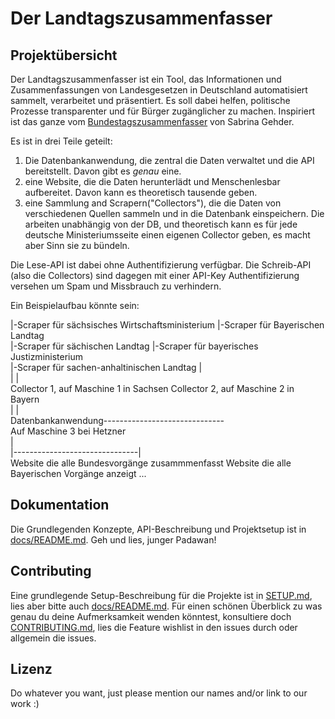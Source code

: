 # Der Landtagszusammenfasser

## Projektübersicht

Der Landtagszusammenfasser ist ein Tool, das Informationen und Zusammenfassungen von Landesgesetzen in Deutschland automatisiert sammelt, 
verarbeitet und präsentiert. Es soll dabei helfen, politische Prozesse transparenter und für Bürger zugänglicher zu machen.
Inspiriert ist das ganze vom [Bundestagszusammenfasser](https://bundestagszusammenfasser.de) von Sabrina Gehder.

Es ist in drei Teile geteilt: 
1. Die Datenbankanwendung, die zentral die Daten verwaltet und die API bereitstellt. Davon gibt es _genau_ eine.
2. eine Website, die die Daten herunterlädt und Menschenlesbar aufbereitet. Davon kann es theoretisch tausende geben.
3. eine Sammlung and Scrapern("Collectors"), die die Daten von verschiedenen Quellen sammeln und in die Datenbank einspeichern. Die arbeiten unabhängig von der DB, und theoretisch kann es für jede deutsche Ministeriumsseite einen eigenen Collector geben, es macht aber Sinn sie zu bündeln.

Die Lese-API ist dabei ohne Authentifizierung verfügbar. Die Schreib-API (also die Collectors) sind dagegen mit einer API-Key Authentifizierung versehen um Spam und Missbrauch zu verhindern.

Ein Beispielaufbau könnte sein:

|-Scraper für sächsisches Wirtschaftsministerium  |-Scraper für Bayerischen Landtag  
|-Scraper für sächischen Landtag                  |-Scraper für bayerisches Justizministerium  
|-Scraper für sachen-anhaltinischen Landtag       |  
|                                                 |  
Collector 1, auf Maschine 1 in Sachsen            Collector 2, auf Maschine 2 in Bayern  
                    |                                              |  
                    Datenbankanwendung------------------------------  
                    Auf Maschine 3 bei Hetzner  
                    |  
                    |-------------------------------|  
Website die alle Bundesvorgänge zusammmenfasst      Website die alle Bayerischen Vorgänge anzeigt ...  


## Dokumentation
Die Grundlegenden Konzepte, API-Beschreibung und Projektsetup ist in [docs/README.md](docs/README.md). Geh und lies, junger Padawan!

## Contributing
Eine grundlegende Setup-Beschreibung für die Projekte ist in [SETUP.md](SETUP.md), lies aber bitte auch [docs/README.md](docs/README.md).
Für einen schönen Überblick zu was genau du deine Aufmerksamkeit wenden könntest, konsultiere doch [CONTRIBUTING.md](CONTRIBUTING.md), lies die Feature wishlist in den issues durch oder allgemein die issues.

## Lizenz

Do whatever you want, just please mention our names and/or link to our work :)